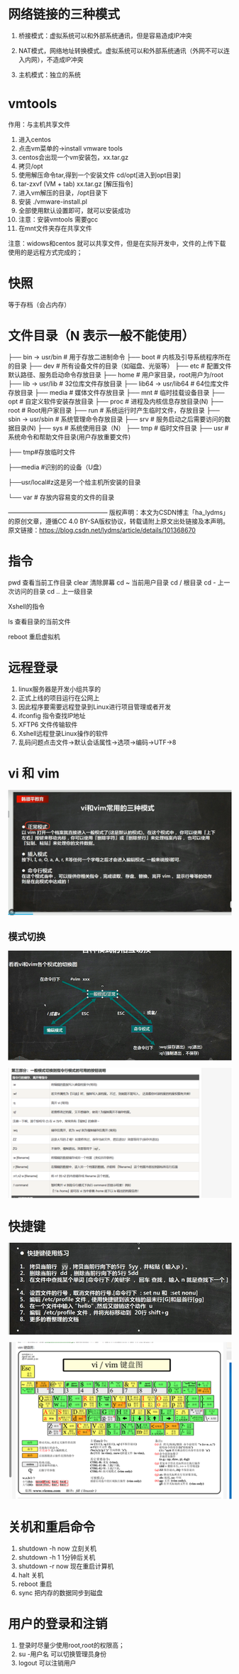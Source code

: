# 网络链接的三种模式

1. 桥接模式：虚拟系统可以和外部系统通讯，但是容易造成IP冲突

2. NAT模式，网络地址转换模式。虚拟系统可以和外部系统通讯（外网不可以连入内网），不造成IP冲突 

3. 主机模式：独立的系统

   

   

# vmtools

作用：与主机共享文件

1. 进入centos
2. 点击vm菜单的->install vmware tools
3. centos会出现一个vm安装包，xx.tar.gz
4. 拷贝/opt
5. 使用解压命令tar,得到一个安装文件 cd/opt[进入到opt目录]
6. tar-zxvf   (VM + tab) xx.tar.gz               [解压指令]
7. 进入vm解压的目录，/opt目录下
8. 安装 ./vmware-install.pl
9. 全部使用默认设置即可，就可以安装成功
10. 注意：安装vmtools 需要gcc
11. 在mnt文件夹存在共享文件

注意：widows和centos 就可以共享文件，但是在实际开发中，文件的上传下载使用的是远程方式完成的；



# 快照

等于存档（会占内存）





# 文件目录（N 表示一般不能使用）

├── bin -> usr/bin # 用于存放二进制命令
├── boot # 内核及引导系统程序所在的目录
├── dev # 所有设备文件的目录（如磁盘、光驱等）
├── etc # 配置文件默认路径、服务启动命令存放目录
├── home # 用户家目录，root用户为/root
├── lib -> usr/lib # 32位库文件存放目录
├── lib64 -> usr/lib64 # 64位库文件存放目录
├── media # 媒体文件存放目录
├── mnt # 临时挂载设备目录
├── opt # 自定义软件安装存放目录
├── proc # 进程及内核信息存放目录(N)
├── root # Root用户家目录
├── run # 系统运行时产生临时文件，存放目录
├── sbin -> usr/sbin # 系统管理命令存放目录
├── srv # 服务启动之后需要访问的数据目录(N)
├── sys # 系统使用目录（N）
├── tmp # 临时文件目录
├── usr # 系统命令和帮助文件目录(用户存放重要文件)

├── tmp#存放临时文件

├──media #识别的的设备（U盘）

├──usr/local#z这是另一个给主机所安装的目录

└── var # 存放内容易变的文件的目录

————————————————
版权声明：本文为CSDN博主「ha_lydms」的原创文章，遵循CC 4.0 BY-SA版权协议，转载请附上原文出处链接及本声明。
原文链接：https://blog.csdn.net/lydms/article/details/101368670

# 指令

pwd				查看当前工作目录
clear 			清除屏幕
cd ~			当前用户目录
cd /			根目录
cd -			上一次访问的目录
cd ..			上一级目录

Xshell的指令

ls                查看目录的当前文件

reboot       重启虚拟机

# 远程登录

1. linux服务器是开发小组共享的
2. 正式上线的项目运行在公网上
3. 因此程序要需要远程登录到Linux进行项目管理或者开发
4. ifconfig 指令查找IP地址
5. XFTP6 文件传输软件
6. Xshell远程登录Linux操作的软件
7. 乱码问题点击文件->默认会话属性->选项->编码->UTF->8



# vi 和 vim

![](assets/Snipaste_2023-04-21_09-15-56.png)



## 模式切换

![](assets/Snipaste_2023-04-23_19-07-07.png)



![](assets/Snipaste_2023-04-24_08-20-00.png)

# 快捷键

![](assets/Snipaste_2023-04-24_08-30-29.png)

![](assets/Snipaste_2023-04-24_08-45-19.png)

# 关机和重启命令

1. shutdown  -h now  立刻关机
2. shutdown -h 1   1分钟后关机
3. shutdown -r now 现在重启计算机
4. halt  关机
5. reboot  重启
6. sync 把内存的数据同步到磁盘



# 用户的登录和注销



1. 登录时尽量少使用root,root的权限高；
2. su -用户名 可以切换管理员身份
3. logout 可以注销用户
